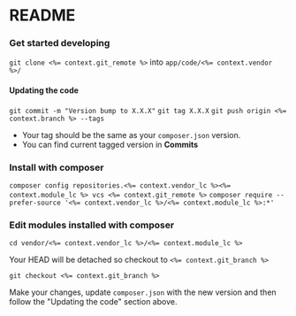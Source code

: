 # README #

### Get started developing ###
`git clone <%= context.git_remote %>` into `app/code/<%= context.vendor %>/`

#### Updating the code ####
`git commit -m "Version bump to X.X.X"`
`git tag X.X.X`
`git push origin <%= context.branch %> --tags`
- Your tag should be the same as your `composer.json` version.
- You can find current tagged version in **Commits**

### Install with composer ###

`composer config repositories.<%= context.vendor_lc %><%= context.module_lc %> vcs <%= context.git_remote %>`
`composer require --prefer-source '<%= context.vendor_lc %>/<%= context.module_lc %>:*'`

### Edit modules installed with composer ###

`cd vendor/<%= context.vendor_lc %>/<%= context.module_lc %>`

Your HEAD will be detached so checkout to `<%= context.git_branch %>`

`git checkout <%= context.git_branch %>`

Make your changes, update `composer.json` with the new version and then follow the "Updating the code" section above.
